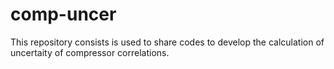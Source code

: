 comp-uncer
==========

This repository consists is used to share codes to develop the calculation of uncertaity of compressor correlations.
